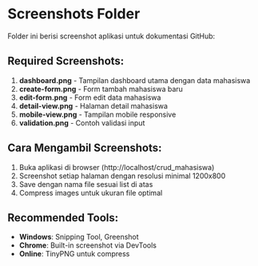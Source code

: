 # Screenshots Folder

Folder ini berisi screenshot aplikasi untuk dokumentasi GitHub:

## Required Screenshots:

1. **dashboard.png** - Tampilan dashboard utama dengan data mahasiswa
2. **create-form.png** - Form tambah mahasiswa baru
3. **edit-form.png** - Form edit data mahasiswa
4. **detail-view.png** - Halaman detail mahasiswa
5. **mobile-view.png** - Tampilan mobile responsive
6. **validation.png** - Contoh validasi input

## Cara Mengambil Screenshots:

1. Buka aplikasi di browser (http://localhost/crud_mahasiswa)
2. Screenshot setiap halaman dengan resolusi minimal 1200x800
3. Save dengan nama file sesuai list di atas
4. Compress images untuk ukuran file optimal

## Recommended Tools:

- **Windows**: Snipping Tool, Greenshot
- **Chrome**: Built-in screenshot via DevTools
- **Online**: TinyPNG untuk compress

